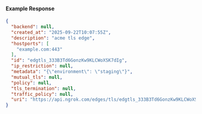 <!-- Code generated for API Clients. DO NOT EDIT. -->

#### Example Response

```json
{
  "backend": null,
  "created_at": "2025-09-22T10:07:55Z",
  "description": "acme tls edge",
  "hostports": [
    "example.com:443"
  ],
  "id": "edgtls_333B3Td6GonzKw9KLCWoXSK7dIg",
  "ip_restriction": null,
  "metadata": "{\"environment\": \"staging\"}",
  "mutual_tls": null,
  "policy": null,
  "tls_termination": null,
  "traffic_policy": null,
  "uri": "https://api.ngrok.com/edges/tls/edgtls_333B3Td6GonzKw9KLCWoXSK7dIg"
}
```

